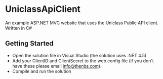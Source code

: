 # UniclassApiClient
An example ASP.NET MVC website that uses the Uniclass Public API client. Written in C#

## Getting Started

* Open the solution file in Visual Studio (the solution uses .NET 4.5)
* Add your ClientID and ClientSecret to the web.config file (if you don't have these please email info@thenbs.com).
* Compile and run the solution
